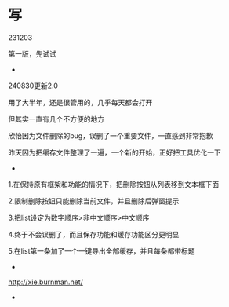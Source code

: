 # 写

231203

第一版，先试试

*

240830更新2.0

用了大半年，还是很管用的，几乎每天都会打开

但其实一直有几个不方便的地方

欣怡因为文件删除的bug，误删了一个重要文件，一直感到非常抱歉

昨天因为把缓存文件整理了一遍，一个新的开始，正好把工具优化一下

*

1.在保持原有框架和功能的情况下，把删除按钮从列表移到文本框下面

2.限制删除按钮只能删除当前文件，并且删除后弹窗提示

3.把list设定为数字顺序>非中文顺序>中文顺序

4.终于不会误删了，而且保存功能和缓存功能区分更明显

5.在list第一条加了一个一键导出全部缓存，并且每条都带标题

*

http://xie.burnman.net/

*
